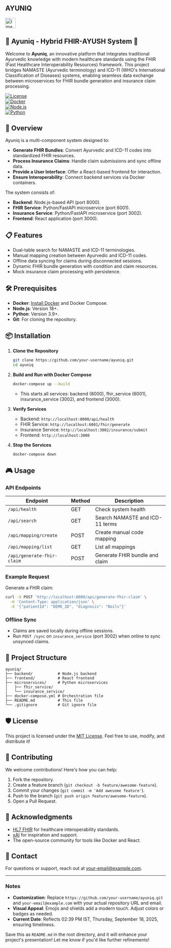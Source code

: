 ## AYUNIQ

<img width="32" height="32" alt="image" src="https://github.com/user-attachments/assets/119b3bf3-f38e-40f6-b97c-abe5cf83eac2" />

## 🌿 Ayuniq - Hybrid FHIR-AYUSH System 🌿

Welcome to **Ayuniq**, an innovative platform that integrates traditional Ayurvedic knowledge with modern healthcare standards using the FHIR (Fast Healthcare Interoperability Resources) framework. This project bridges NAMASTE (Ayurvedic terminology) and ICD-11 (WHO's International Classification of Diseases) systems, enabling seamless data exchange between microservices for FHIR bundle generation and insurance claim processing.

[![License](https://img.shields.io/badge/License-MIT-blue.svg)](LICENSE)  
[![Docker](https://img.shields.io/badge/Docker-Enabled-green.svg)](https://www.docker.com/)  
[![Node.js](https://img.shields.io/badge/Node.js-18+-lightgrey.svg)](https://nodejs.org/)  
[![Python](https://img.shields.io/badge/Python-3.9+-yellow.svg)](https://www.python.org/)

## 🚀 Overview

Ayuniq is a multi-component system designed to:
- **Generate FHIR Bundles**: Convert Ayurvedic and ICD-11 codes into standardized FHIR resources.
- **Process Insurance Claims**: Handle claim submissions and sync offline data.
- **Provide a User Interface**: Offer a React-based frontend for interaction.
- **Ensure Interoperability**: Connect backend services via Docker containers.

The system consists of:
- **Backend**: Node.js-based API (port 8000).
- **FHIR Service**: Python/FastAPI microservice (port 6001).
- **Insurance Service**: Python/FastAPI microservice (port 3002).
- **Frontend**: React application (port 3000).

## 📋 Features
- Dual-table search for NAMASTE and ICD-11 terminologies.
- Manual mapping creation between Ayurvedic and ICD-11 codes.
- Offline data syncing for claims during disconnected sessions.
- Dynamic FHIR bundle generation with condition and claim resources.
- Mock insurance claim processing with persistence.

## 🛠️ Prerequisites
- **Docker**: [Install Docker](https://docs.docker.com/get-docker/) and Docker Compose.
- **Node.js**: Version 18+.
- **Python**: Version 3.9+.
- **Git**: For cloning the repository.

## 📦 Installation

1. **Clone the Repository**
   ```bash
   git clone https://github.com/your-username/ayuniq.git
   cd ayuniq
   ```

2. **Build and Run with Docker Compose**
   ```bash
   docker-compose up --build
   ```
   - This starts all services: backend (8000), fhir_service (6001), insurance_service (3002), and frontend (3000).

3. **Verify Services**
   - Backend: `http://localhost:8000/api/health`
   - FHIR Service: `http://localhost:6001/fhir/generate`
   - Insurance Service: `http://localhost:3002/insurance/submit`
   - Frontend: `http://localhost:3000`

4. **Stop the Services**
   ```bash
   docker-compose down
   ```

## 🎮 Usage

### API Endpoints
| Endpoint            | Method | Description                       |
|---------------------|--------|-----------------------------------|
| `/api/health`       | GET    | Check system health               |
| `/api/search`       | GET    | Search NAMASTE and ICD-11 terms   |
| `/api/mapping/create` | POST  | Create manual code mapping        |
| `/api/mapping/list` | GET    | List all mappings                 |
| `/api/generate-fhir-claim` | POST | Generate FHIR bundle and claim    |

### Example Request
Generate a FHIR claim:
```bash
curl -X POST 'http://localhost:8000/api/generate-fhir-claim' \
  -H 'Content-Type: application/json' \
  -d '{"patientId": "DEMO_ID", "diagnosis": "Boils"}'
```

### Offline Sync
- Claims are saved locally during offline sessions.
- Run `POST /sync` on `insurance_service` (port 3002) when online to sync unsynced claims.

## 📂 Project Structure
```
ayuniq/
├── backend/           # Node.js backend
├── frontend/          # React frontend
├── microservices/     # Python microservices
│   ├── fhir_service/
│   └── insurance_service/
├── docker-compose.yml # Orchestration file
├── README.md          # This file
└── .gitignore         # Git ignore file
```

## 🛡️ License
This project is licensed under the [MIT License](LICENSE). Feel free to use, modify, and distribute it!

## 🤝 Contributing
We welcome contributions! Here's how you can help:
1. Fork the repository.
2. Create a feature branch (`git checkout -b feature/awesome-feature`).
3. Commit your changes (`git commit -m 'Add awesome feature'`).
4. Push to the branch (`git push origin feature/awesome-feature`).
5. Open a Pull Request.

## 🌟 Acknowledgments
- [HL7 FHIR](https://www.hl7.org/fhir/) for healthcare interoperability standards.
- [xAI](https://x.ai/) for inspiration and support.
- The open-source community for tools like Docker and React.

## 📧 Contact
For questions or support, reach out at [your-email@example.com](mailto:your-email@example.com).

---

### Notes
- **Customization**: Replace `https://github.com/your-username/ayuniq.git` and `your-email@example.com` with your actual repository URL and email.
- **Visual Appeal**: Emojis and shields add a modern touch. Adjust colors or badges as needed.
- **Current Date**: Reflects 02:39 PM IST, Thursday, September 18, 2025, ensuring timeliness.

Save this as `README.md` in the root directory, and it will enhance your project's presentation! Let me know if you'd like further refinements!

